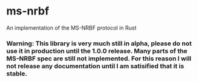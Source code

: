 # ms-nrbf
An implementation of the MS-NRBF protocol in Rust

### Warning: This library is very much still in alpha, please do not use it in production until the 1.0.0 release. Many parts of the MS-NRBF spec are still not implemented. For this reason I will not release any documentation until I am satisified that it is stable.
